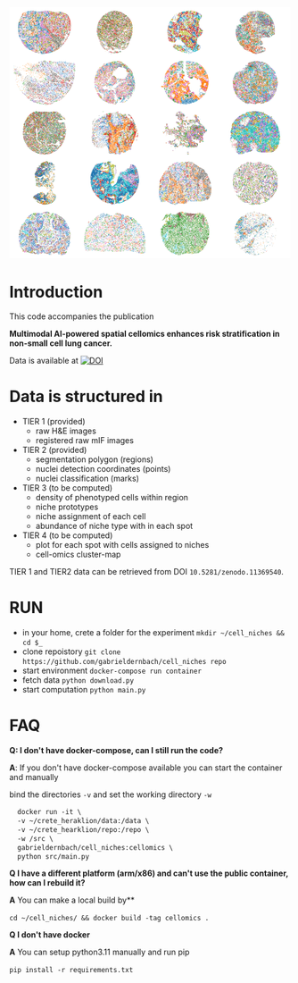 ![alt text](https://github.com/gabrieldernbach/cell-niches/blob/main/spots.png)

Introduction
============
This code accompanies the publication 

**Multimodal AI-powered spatial cellomics enhances risk stratification in non-small cell lung cancer.**

Data is available at [![DOI](https://zenodo.org/badge/DOI/10.5281/zenodo.11389863.svg)](https://doi.org/10.5281/zenodo.11389863)

Data is structured in 
=====================
* TIER 1 (provided)
  * raw H&E images
  * registered raw mIF images
* TIER 2 (provided)
  * segmentation polygon (regions)
  * nuclei detection coordinates (points)
  * nuclei classification (marks)
* TIER 3 (to be computed)
  * density of phenotyped cells within region
  * niche prototypes
  * niche assignment of each cell
  * abundance of niche type with in each spot
* TIER 4 (to be computed)
  * plot for each spot with cells assigned to niches
  * cell-omics cluster-map

TIER 1 and TIER2 data can be retrieved from DOI `10.5281/zenodo.11369540`.

RUN
===
* in your home, crete a folder for the experiment `mkdir ~/cell_niches && cd $_`
* clone repoistory `git clone https://github.com/gabrieldernbach/cell_niches repo`
* start environment `docker-compose run container`
* fetch data `python download.py`
* start computation `python main.py`


FAQ
=====
**Q: I don't have docker-compose, can I still run the code?**

**A**: If you don't have docker-compose available you can start the container and manually

bind the directories `-v` and set the working directory `-w`
```
  docker run -it \
  -v ~/crete_heraklion/data:/data \
  -v ~/crete_hearklion/repo:/repo \
  -w /src \
  gabrieldernbach/cell_niches:cellomics \
  python src/main.py
```
**Q I have a different platform (arm/x86) and can't use the public container, how can I rebuild it?**

**A** You can make a local build by**

`cd ~/cell_niches/ && docker build -tag cellomics .`

**Q I don't have docker**

**A** You can setup python3.11 manually and run pip

`pip install -r requirements.txt`

